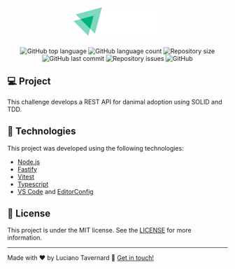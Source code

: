<h1 align="center">
  <img alt="Ignite" src=".github/rocketseat-ignite.png" width="200px" />
</h1>

<p align="center">
  <img alt="GitHub top language" src="https://img.shields.io/github/languages/top/lucianotavernard/ignite-node-challenge-03.svg">

  <img alt="GitHub language count" src="https://img.shields.io/github/languages/count/lucianotavernard/ignite-node-challenge-03.svg">

  <img alt="Repository size" src="https://img.shields.io/github/repo-size/lucianotavernard/ignite-node-challenge-03.svg">

  <img alt="GitHub last commit" src="https://img.shields.io/github/last-commit/lucianotavernard/ignite-node-challenge-03.svg">

  <img alt="Repository issues" src="https://img.shields.io/github/issues/lucianotavernard/ignite-node-challenge-03.svg">

  <img alt="GitHub" src="https://img.shields.io/github/license/lucianotavernard/ignite-node-challenge-03.svg">
</p>

## :computer: Project

This challenge develops a REST API for danimal adoption using SOLID and TDD.

## :rocket: Technologies

This project was developed using the following technologies:

- [Node.js](https://nodejs.org/en)
- [Fastify](https://www.fastify.io)
- [Vitest](https://vitest.dev/)
- [Typescript](https://www.typescriptlang.org/)
- [VS Code][vscode] and [EditorConfig][vceditconfig]

## :memo: License

This project is under the MIT license. See the [LICENSE](https://github.com/lucianotavernard/ignite-node-challenge-03/blob/master/LICENSE) for more information.

---

Made with ♥ by Luciano Tavernard :wave: [Get in touch!](https://www.linkedin.com/in/luciano-tavernard/)

[vscode]: https://code.visualstudio.com/
[vceditconfig]: https://marketplace.visualstudio.com/items?itemName=EditorConfig.EditorConfig
